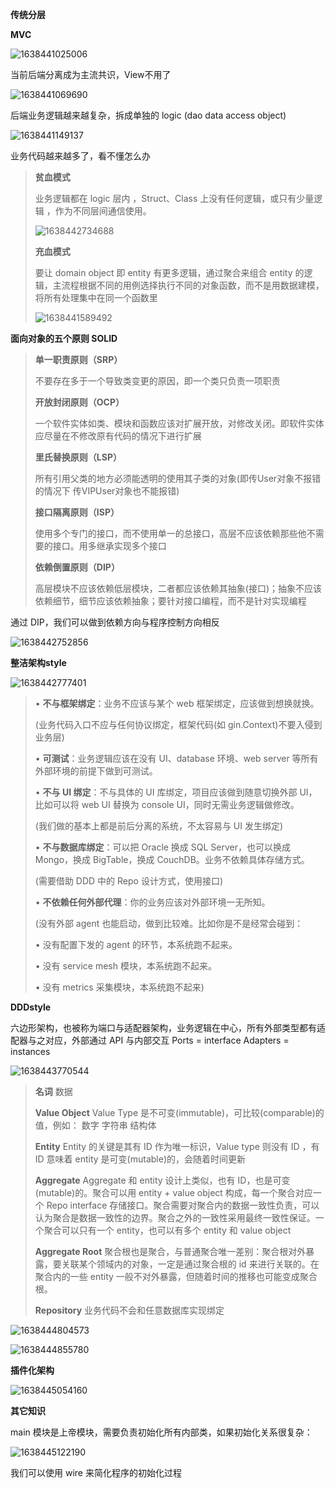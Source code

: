 **传统分层**

**MVC**

![1638441025006](F:\markdown笔记\Go高级工程师实战\image\1638441025006.png)

当前后端分离成为主流共识，View不用了

![1638441069690](F:\markdown笔记\Go高级工程师实战\image\1638441069690.png)

后端业务逻辑越来越复杂，拆成单独的 logic (dao data access object)

![1638441149137](F:\markdown笔记\Go高级工程师实战\image\1638441149137.png)

业务代码越来越多了，看不懂怎么办 

> **贫⾎模式** 
>
> 业务逻辑都在 logic 层内 ，Struct、Class 上没有任何逻辑，或只有少量逻辑 ，作为不同层间通信使用。
>
> ![1638442734688](F:\markdown笔记\Go高级工程师实战\image\1638442734688.png)
>
> **充⾎模式** 
>
> 要让 domain object 即 entity 有更多逻辑，通过聚合来组合 entity 的逻辑，主流程根据不同的⽤例选择执⾏不同的对象函数，⽽不是⽤数据建模，将所有处理集中在同⼀个函数⾥
>
> ![1638441589492](F:\markdown笔记\Go高级工程师实战\image\1638441589492.png)

**面向对象的五个原则 SOLID**

> **单一职责原则（SRP）**
>
> 不要存在多于一个导致类变更的原因，即一个类只负责一项职责
>
> **开放封闭原则（OCP）**
>
> 一个软件实体如类、模块和函数应该对扩展开放，对修改关闭。即软件实体应尽量在不修改原有代码的情况下进行扩展
>
> **里氏替换原则（LSP）**
>
> 所有引用父类的地方必须能透明的使用其子类的对象(即传User对象不报错的情况下 传VIPUser对象也不能报错)
>
> **接口隔离原则（ISP）**
>
> 使用多个专门的接口，而不使用单一的总接口，高层不应该依赖那些他不需要的接口。用多继承实现多个接口
>
> **依赖倒置原则（DIP）**
>
> 高层模块不应该依赖低层模块，二者都应该依赖其抽象(接口)；抽象不应该依赖细节，细节应该依赖抽象；要针对接口编程，而不是针对实现编程

通过 DIP，我们可以做到依赖⽅向与程序控制⽅向相反

![1638442752856](F:\markdown笔记\Go高级工程师实战\image\1638442752856.png)

**整洁架构style**

![1638442777401](F:\markdown笔记\Go高级工程师实战\image\1638442777401.png)

> • **不与框架绑定**：业务不应该与某个 web 框架绑定，应该做到想换就换。 
>
> (业务代码⼊⼝不应与任何协议绑定，框架代码(如 gin.Context)不要⼊侵到业务层)
>
> • **可测试**：业务逻辑应该在没有 UI、database 环境、web server 等所有外部环境的前提下做到可测试。 
>
> • **不与 UI 绑定**：不与具体的 UI 库绑定，项⽬应该做到随意切换外部 UI，⽐如可以将 web UI 替换为 console UI，同时⽆需业务逻辑做修改。 
>
> (我们做的基本上都是前后分离的系统，不太容易与 UI 发⽣绑定)
>
> • **不与数据库绑定**：可以把 Oracle 换成 SQL Server，也可以换成Mongo，换成 BigTable，换成 CouchDB。业务不依赖具体存储⽅式。 
>
> (需要借助 DDD 中的 Repo 设计⽅式，使用接口)
>
> • **不依赖任何外部代理**：你的业务应该对外部环境⼀⽆所知。
>
> (没有外部 agent 也能启动，做到⽐较难。⽐如你是不是经常会碰到： 
>
> • 没有配置下发的 agent 的环节，本系统跑不起来。 
>
> • 没有 service mesh 模块，本系统跑不起来。 
>
> • 没有 metrics 采集模块，本系统跑不起来)

**DDDstyle**

六边形架构，也被称为端⼝与适配器架构，业务逻辑在中心，所有外部类型都有适配器与之对应，外部通过 API 与内部交互 Ports = interface  Adapters = instances

![1638443770544](F:\markdown笔记\Go高级工程师实战\image\1638443770544.png)

> **名词** 数据
>
> **Value Object**  Value Type 是不可变(immutable)，可⽐较(comparable)的值，例如： 数字 字符串 结构体
>
> **Entity** Entity 的关键是其有 ID 作为唯⼀标识，Value type 则没有 ID ，有 ID 意味着 entity 是可变(mutable)的，会随着时间更新
>
> **Aggregate** Aggregate 和 entity 设计上类似，也有 ID，也是可变(mutable)的。聚合可以⽤ entity + value object 构成，每⼀个聚合对应⼀个 Repo interface 存储接口。聚合需要对聚合内的数据⼀致性负责，可以认为聚合是数据⼀致性的边界。聚合之外的⼀致性采⽤最终⼀致性保证。⼀个聚合可以只有⼀个 entity，也可以有多个 entity 和 value object
>
> **Aggregate Root** 聚合根也是聚合，与普通聚合唯⼀差别：聚合根对外暴露，要关联某个领域内的对象，⼀定是通过聚合根的 id 来进⾏关联的。在聚合内的⼀些 entity ⼀般不对外暴露，但随着时间的推移也可能变成聚合根。
>
> **Repository**  业务代码不会和任意数据库实现绑定

![1638444804573](F:\markdown笔记\Go高级工程师实战\image\1638444804573.png)

![1638444855780](F:\markdown笔记\Go高级工程师实战\image\1638444855780.png)

**插件化架构**

![1638445054160](F:\markdown笔记\Go高级工程师实战\image\1638445054160.png)

**其它知识**

main 模块是上帝模块，需要负责初始化所有内部类，如果初始化关系很复杂： 

![1638445122190](F:\markdown笔记\Go高级工程师实战\image\1638445122190.png)

我们可以使⽤ wire 来简化程序的初始化过程